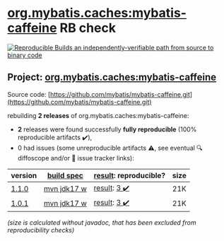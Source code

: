 [org.mybatis.caches:mybatis-caffeine](https://search.maven.org/artifact/org.mybatis.caches/mybatis-caffeine/) RB check
=======

[![Reproducible Builds](https://reproducible-builds.org/images/logos/rb.svg) an independently-verifiable path from source to binary code](https://reproducible-builds.org/)

## Project: [org.mybatis.caches:mybatis-caffeine](https://search.maven.org/artifact/org.mybatis.caches/mybatis-caffeine/)

Source code: [https://github.com/mybatis/mybatis-caffeine.git](https://github.com/mybatis/mybatis-caffeine.git)

rebuilding **2 releases** of org.mybatis.caches:mybatis-caffeine:
- **2** releases were found successfully **fully reproducible** (100% reproducible artifacts :heavy_check_mark:),
- 0 had issues (some unreproducible artifacts :warning:, see eventual :mag: diffoscope and/or :memo: issue tracker links):

| version | [build spec](/BUILDSPEC.md) | [result](https://reproducible-builds.org/docs/jvm/): reproducible? | size |
| -- | --------- | ------ | -- |
| [1.1.0](https://search.maven.org/artifact/org.mybatis.caches/mybatis-caffeine/1.1.0/pom) | [mvn jdk17 w](mybatis-caffeine-1.1.0.buildspec) | [result](mybatis-caffeine-1.1.0.buildinfo): [3 :heavy_check_mark: ](mybatis-caffeine-1.1.0.buildcompare) | 21K |
| [1.0.1](https://search.maven.org/artifact/org.mybatis.caches/mybatis-caffeine/1.0.1/pom) | [mvn jdk17 w](mybatis-caffeine-1.0.1.buildspec) | [result](mybatis-caffeine-1.0.1.buildinfo): [3 :heavy_check_mark: ](mybatis-caffeine-1.0.1.buildcompare) | 21K |

<i>(size is calculated without javadoc, that has been excluded from reproducibility checks)</i>
